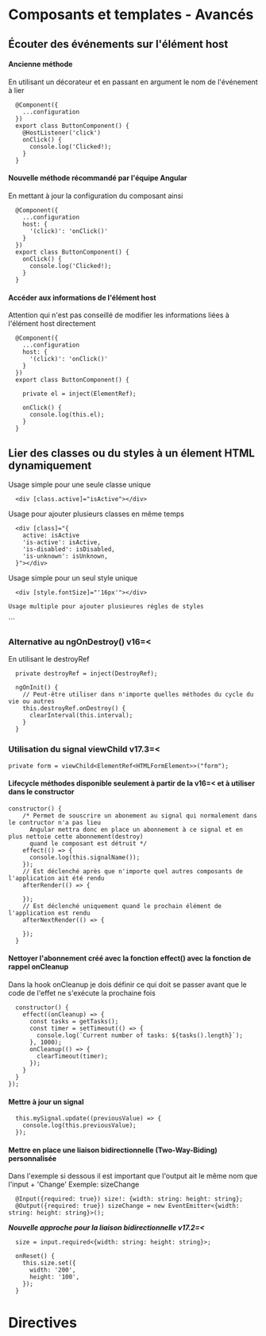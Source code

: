 # Composants et templates - Avancés

## Écouter des événements sur l'élément host

#### Ancienne méthode
En utilisant un décorateur et en passant en argument le nom de l'événement à lier
```
  @Component({
    ...configuration
  })
  export class ButtonComponent() {
    @HostListener('click')
    onClick() {
      console.log('Clicked!);
    }
  }
```

#### Nouvelle méthode récommandé par l'équipe Angular
En mettant à jour la configuration du composant ainsi
```
  @Component({
    ...configuration
    host: {
      '(click)': 'onClick()'
    }
  })
  export class ButtonComponent() {
    onClick() {
      console.log('Clicked!);
    }
  }
```

#### Accéder aux informations de l'élément host 
Attention qui n'est pas conseillé de modifier les informations liées à l'élément host directement
```
  @Component({
    ...configuration
    host: {
      '(click)': 'onClick()'
    }
  })
  export class ButtonComponent() {
    
    private el = inject(ElementRef);
  
    onClick() {
      console.log(this.el);
    }
  }
```

## Lier des classes ou du styles à un élement HTML dynamiquement

Usage simple pour une seule classe unique
```
  <div [class.active]="isActive"></div> 
```
Usage pour ajouter plusieurs classes en même temps
```
  <div [class]="{
    active: isActive
    'is-active': isActive,
    'is-disabled': isDisabled,
    'is-unknown': isUnknown,
  }"></div> 
```
Usage simple pour un seul style unique
```
  <div [style.fontSize]="'16px'"></div>
```
```
Usage multiple pour ajouter plusieures régles de styles
```
  <div [style]="{
    'font-size': '16px'
    'line-height': '20px'
  }"></div>
```

### Alternative au ngOnDestroy() v16=<
En utilisant le destroyRef
```
  private destroyRef = inject(DestroyRef);
  
  ngOnInit() {
    // Peut-être utiliser dans n'importe quelles méthodes du cycle du vie ou autres
    this.destroyRef.onDestroy() {
      clearInterval(this.interval);
    }
  }
```

### Utilisation du signal viewChild v17.3=<

```
private form = viewChild<ElementRef<HTMLFormElement>>("form");
```

#### Lifecycle méthodes disponible seulement à partir de la v16=< et à utiliser dans le constructor
```
constructor() {
    /* Permet de souscrire un abonement au signal qui normalement dans le contructor n'a pas lieu
      Angular mettra donc en place un abonnement à ce signal et en plus nettoie cette abonnement(destroy)
      quand le composant est détruit */
    effect(() => {
      console.log(this.signalName());
    });
    // Est déclenché après que n'importe quel autres composants de l'application ait été rendu
    afterRender(() => {

    });
    // Est déclenché uniquement quand le prochain élément de l'application est rendu
    afterNextRender(() => {

    });
  }
```

#### Nettoyer l'abonnement créé avec la fonction effect() avec la fonction de rappel onCleanup
Dans la hook onCleanup je dois définir ce qui doit se passer avant que le code de l'effet ne s'exécute la prochaine fois
```
  constructor() {
    effect((onCleanup) => {
      const tasks = getTasks();
      const timer = setTimeout(() => {
        console.log(`Current number of tasks: ${tasks().length}`);
      }, 1000);
      onCleanup(() => {
        clearTimeout(timer);
      });
    }
  }
});
```

#### Mettre à jour un signal
```
  this.mySignal.update((previousValue) => {
    console.log(this.previousValue);
  });
```

#### Mettre en place une liaison bidirectionnelle (Two-Way-Biding) personnalisée
Dans l'exemple si dessous il est important que l'output ait le même nom que l'input + 'Change'
Exemple: sizeChange
```
  @Input({required: true}) size!: {width: string: height: string};
  @Output({required: true}) sizeChange = new EventEmitter<{width: string: height: string}>();
```
***Nouvelle approche pour la liaison bidirectionnelle v17.2=<***
```
  size = input.required<{width: string: height: string}>;
  
  onReset() {
    this.size.set({
      width: '200',
      height: '100',
    });
  }
```

# Directives
